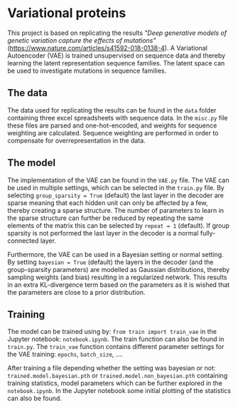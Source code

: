 # Variational proteins

This project is based on replicating the results *"Deep generative models of genetic variation capture the effects of mutations"* (https://www.nature.com/articles/s41592-018-0138-4). A Variational Autoencoder (VAE) is trained unsupervised on sequence data and thereby learning the latent representation sequence families. The latent space can be used to investigate mutations in sequence families. 

## The data 
The data used for replicating the results can be found in the `data` folder containing three excel spreadsheets with sequence data. In the `misc.py` file these files are parsed and one-hot-encoded, and weights for sequence weighting are calculated. Sequence weighting are performed in order to compensate for overrepresentation in the data. 

## The model
The implementation of the VAE can be found in the `VAE.py` file. The VAE can be used in multiple settings, which can be selected in the `train.py` file. By selecting `group_sparsity = True` (default) the last layer in the decoder are sparse meaning that each hidden unit can only be affected by a few, thereby creating a sparse structure. The number of parameters to learn in the sparse structure can further be reduced by repeating the same elements of the matrix this can be selected by `repeat = 1` (default). 
If group sparsity is not performed the last layer in the decoder is a normal fully-connected layer. 

Furthermore, the VAE can be used in a Bayesian setting or normal setting. By setting `bayesian = True` (default) the layers in the decoder (and the group-sparsity parameters) are modelled as Gaussian distributions, thereby sampling weights (and bias) resulting in a regularized network. This results in an extra KL-divergence term based on the parameters as it is wished that the parameters are close to a prior distribution. 

## Training
The model can be trained using by: `from train import train_vae` in the Jupyter notebook: `notebook.ipynb`. The train function can also be found in `train.py`. The `train_vae` function contains different parameter settings for the VAE training: `epochs`, `batch_size`, .... 

After training a file depending whether the setting was bayesian or not:  `trained.model.bayesian.pth` or `trained.model.non_bayesian.pth` containing training statistics, model parameters which can be further explored in the `notebook.ipynb`. In the Jupyter notebook some initial plotting of the statistics can also be found. 
